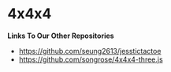 # 4x4x4

**Links To Our Other Repositories**
* https://github.com/seung2613/jesstictactoe
* https://github.com/songrose/4x4x4-three.js
